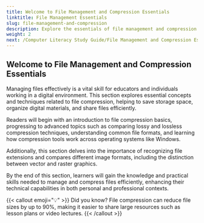 ```yaml
---
title: Welcome to File Management and Compression Essentials
linktitle: File Management Essentials
slug: file-management-and-compression
description: Explore the essentials of file management and compression in this comprehensive guide. Learn about file compression techniques, the importance of recognizing file extensions, and the differences between image formats.
weight: 2
next: /Computer Literacy Study Guide/File Management and Compression Essentials/20-File Compression Basics
---
```


## Welcome to File Management and Compression Essentials

Managing files effectively is a vital skill for educators and individuals working in a digital environment. This section explores essential concepts and techniques related to file compression, helping to save storage space, organize digital materials, and share files efficiently.

Readers will begin with an introduction to file compression basics, progressing to advanced topics such as comparing lossy and lossless compression techniques, understanding common file formats, and learning how compression tools work across operating systems like Windows.

Additionally, this section delves into the importance of recognizing file extensions and compares different image formats, including the distinction between vector and raster graphics.

By the end of this section, learners will gain the knowledge and practical skills needed to manage and compress files efficiently, enhancing their technical capabilities in both personal and professional contexts.

{{< callout emoji="💡" >}}
Did you know? File compression can reduce file sizes by up to 90%, making it easier to share large resources such as lesson plans or video lectures.
{{< /callout >}}
